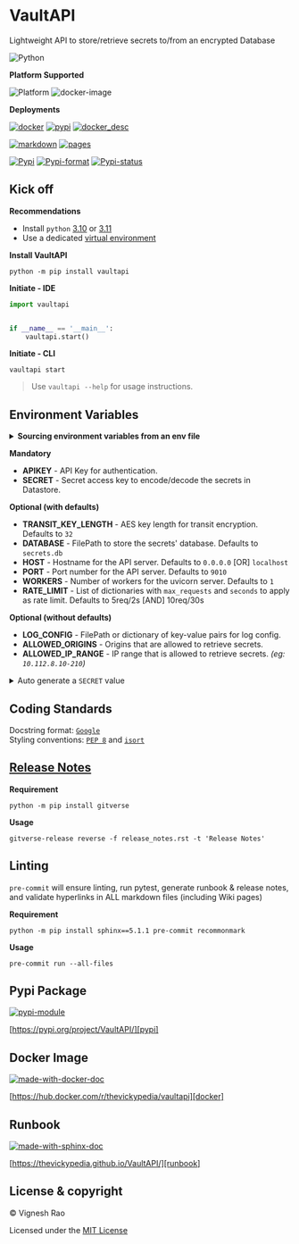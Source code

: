 # VaultAPI
Lightweight API to store/retrieve secrets to/from an encrypted Database

![Python][label-pyversion]

**Platform Supported**

![Platform][label-platform]
![docker-image][image-size]

**Deployments**

[![docker][label-docker-build]][gha_docker]
[![pypi][label-actions-pypi]][gha_pypi]
[![docker_desc][label-docker-desc]][gha_docker_desc]

[![markdown][label-actions-markdown]][gha_md_valid]
[![pages][label-actions-pages]][gha_pages]

[![Pypi][label-pypi]][pypi]
[![Pypi-format][label-pypi-format]][pypi-files]
[![Pypi-status][label-pypi-status]][pypi]

## Kick off

**Recommendations**

- Install `python` [3.10] or [3.11]
- Use a dedicated [virtual environment]

**Install VaultAPI**
```shell
python -m pip install vaultapi
```

**Initiate - IDE**
```python
import vaultapi


if __name__ == '__main__':
    vaultapi.start()
```

**Initiate - CLI**
```shell
vaultapi start
```

> Use `vaultapi --help` for usage instructions.

## Environment Variables

<details>
<summary><strong>Sourcing environment variables from an env file</strong></summary>

> _By default, `VaultAPI` will look for a `.env` file in the current working directory._
</details>

**Mandatory**
- **APIKEY** - API Key for authentication.
- **SECRET** - Secret access key to encode/decode the secrets in Datastore.

**Optional (with defaults)**
- **TRANSIT_KEY_LENGTH** - AES key length for transit encryption. Defaults to `32`
- **DATABASE** - FilePath to store the secrets' database. Defaults to `secrets.db`
- **HOST** - Hostname for the API server. Defaults to `0.0.0.0` [OR] `localhost`
- **PORT** - Port number for the API server. Defaults to `9010`
- **WORKERS** - Number of workers for the uvicorn server. Defaults to `1`
- **RATE_LIMIT** - List of dictionaries with `max_requests` and `seconds` to apply as rate limit.
Defaults to 5req/2s [AND] 10req/30s

**Optional (without defaults)**
- **LOG_CONFIG** - FilePath or dictionary of key-value pairs for log config.
- **ALLOWED_ORIGINS** - Origins that are allowed to retrieve secrets.
- **ALLOWED_IP_RANGE** - IP range that is allowed to retrieve secrets. _(eg: `10.112.8.10-210`)_

<details>
<summary>Auto generate a <code>SECRET</code> value</summary>

This value will be used to encrypt/decrypt the secrets stored in the database.

**CLI**
```shell
vaultapi keygen
```

**IDE**
```python
from cryptography.fernet import Fernet
print(Fernet.generate_key())
```
</details>

## Coding Standards
Docstring format: [`Google`][google-docs] <br>
Styling conventions: [`PEP 8`][pep8] and [`isort`][isort]

## [Release Notes][release-notes]
**Requirement**
```shell
python -m pip install gitverse
```

**Usage**
```shell
gitverse-release reverse -f release_notes.rst -t 'Release Notes'
```

## Linting
`pre-commit` will ensure linting, run pytest, generate runbook & release notes, and validate hyperlinks in ALL
markdown files (including Wiki pages)

**Requirement**
```shell
python -m pip install sphinx==5.1.1 pre-commit recommonmark
```

**Usage**
```shell
pre-commit run --all-files
```

## Pypi Package
[![pypi-module][label-pypi-package]][pypi-repo]

[https://pypi.org/project/VaultAPI/][pypi]

## Docker Image
[![made-with-docker-doc][label-docker-doc]][docker-doc]

[https://hub.docker.com/r/thevickypedia/vaultapi][docker]

## Runbook
[![made-with-sphinx-doc][label-sphinx-doc]][sphinx]

[https://thevickypedia.github.io/VaultAPI/][runbook]

## License & copyright

&copy; Vignesh Rao

Licensed under the [MIT License][license]

[label-actions-markdown]: https://github.com/thevickypedia/VaultAPI/actions/workflows/markdown.yaml/badge.svg
[label-docker-build]: https://github.com/thevickypedia/VaultAPI/actions/workflows/docker-publish.yaml/badge.svg
[label-docker-desc]: https://github.com/thevickypedia/VaultAPI/actions/workflows/docker-description.yaml/badge.svg
[label-pypi-package]: https://img.shields.io/badge/Pypi%20Package-VaultAPI-blue?style=for-the-badge&logo=Python
[label-sphinx-doc]: https://img.shields.io/badge/Made%20with-Sphinx-blue?style=for-the-badge&logo=Sphinx
[label-docker-doc]: https://img.shields.io/badge/Made%20with-Docker-blue?style=for-the-badge&logo=Docker
[label-pyversion]: https://img.shields.io/badge/python-3.10%20%7C%203.11-blue
[label-platform]: https://img.shields.io/badge/Platform-Linux|macOS|Windows-1f425f.svg
[label-actions-pages]: https://github.com/thevickypedia/VaultAPI/actions/workflows/pages/pages-build-deployment/badge.svg
[label-actions-pypi]: https://github.com/thevickypedia/VaultAPI/actions/workflows/python-publish.yaml/badge.svg
[label-pypi]: https://img.shields.io/pypi/v/VaultAPI
[label-pypi-format]: https://img.shields.io/pypi/format/VaultAPI
[label-pypi-status]: https://img.shields.io/pypi/status/VaultAPI

[3.10]: https://docs.python.org/3/whatsnew/3.10.html
[3.11]: https://docs.python.org/3/whatsnew/3.11.html
[virtual environment]: https://docs.python.org/3/tutorial/venv.html
[release-notes]: https://github.com/thevickypedia/VaultAPI/blob/master/release_notes.rst
[gha_pages]: https://github.com/thevickypedia/VaultAPI/actions/workflows/pages/pages-build-deployment
[gha_docker]: https://github.com/thevickypedia/VaultAPI/actions/workflows/docker-publish.yaml
[gha_docker_desc]: https://github.com/thevickypedia/VaultAPI/actions/workflows/docker-description.yaml
[gha_pypi]: https://github.com/thevickypedia/VaultAPI/actions/workflows/python-publish.yaml
[gha_md_valid]: https://github.com/thevickypedia/VaultAPI/actions/workflows/markdown.yaml
[google-docs]: https://google.github.io/styleguide/pyguide.html#38-comments-and-docstrings
[pep8]: https://www.python.org/dev/peps/pep-0008/
[isort]: https://pycqa.github.io/isort/
[docker]: https://hub.docker.com/r/thevickypedia/vaultapi
[docker-doc]: https://docs.docker.com/
[sphinx]: https://www.sphinx-doc.org/en/master/man/sphinx-autogen.html
[image-size]: https://img.shields.io/docker/image-size/thevickypedia/vaultapi/latest
[pypi]: https://pypi.org/project/VaultAPI
[pypi-files]: https://pypi.org/project/VaultAPI/#files
[pypi-repo]: https://packaging.python.org/tutorials/packaging-projects/
[license]: https://github.com/thevickypedia/VaultAPI/blob/master/LICENSE
[runbook]: https://thevickypedia.github.io/VaultAPI/
